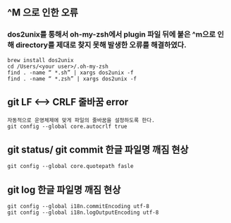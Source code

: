
## ^M 으로 인한 오류
### dos2unix를 통해서 oh-my-zsh에서 plugin 파일 뒤에 붙은 ^m으로 인해 directory를 제대로 찾지 못해 발생한 오류를 해결하였다.

    brew install dos2unix
    cd /Users/<your user>/.oh-my-zsh
    find . -name “ *.sh” | xargs dos2unix -f
    find . -name “ *.zsh” | xargs dos2unix -f

## git LF <--> CRLF 줄바꿈 error
    자동적으로 운영체제에 맞게 파일의 줄바꿈을 설정하도록 한다. 
    git config --global core.autocrlf true

## git status/ git commit 한글 파일명 깨짐 현상
    
    git config --global core.quotepath fasle

## git log 한글 파일명 깨짐 현상

    git config --global i18n.commitEncoding utf-8
    git config --global i18n.logOutputEncoding utf-8

